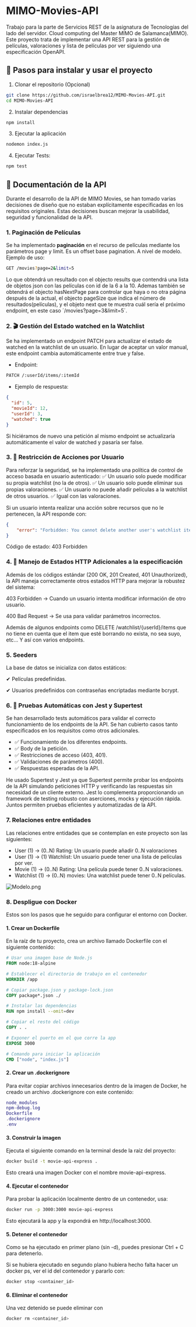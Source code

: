 # MIMO-Movies-API
Trabajo para la parte de Servicios REST de la asignatura de Tecnologías del lado del servidor. Cloud computing del Master MIMO de Salamanca(MIMO). Este proyecto trata de implementar una API REST para la gestión de películas, valoraciones y lista de películas por ver siguiendo una especificación OpenAPI.

## 📌 Pasos para instalar y usar el proyecto
1. Clonar el repositorio (Opcional)
```sh
git clone https://github.com/israelbrea12/MIMO-Movies-API.git
cd MIMO-Movies-API
```

2. Instalar dependencias
``` sh
npm install
```

3. Ejecutar la aplicación
```sh
nodemon index.js
```

4. Ejecutar Tests:
```sh
npm test
```

## 📖 Documentación de la API
Durante el desarrollo de la API de MIMO Movies, se han tomado varias decisiones de diseño que no estaban explícitamente especificadas en los requisitos originales. Estas decisiones buscan mejorar la usabilidad, seguridad y funcionalidad de la API.

### 1. Paginación de Películas  
Se ha implementado **paginación** en el recurso de películas mediante los parámetros page y limit.
Es un offset base pagination. A nivel de modelo.
Ejemplo de uso:  
```sh
GET /movies?page=2&limit=5
```
Lo que obtendrá un resultado con el objecto results que contendrá una lista de objetos json con las películas con id de la 6 a la 10.
Ademas también se obtendrá el objecto hasNextPage para controlar que haya o no otra página después de la actual, el objecto pageSize que indica el número de resultados(películas), y el objeto next que te muestra cuál sería el próximo endpoint, en este caso ´/movies?page=3&limit=5´.

### 2. 🎬 Gestión del Estado watched en la Watchlist
Se ha implementado un endpoint PATCH para actualizar el estado de watched en la watchlist de un usuario. En lugar de aceptar un valor manual, este endpoint cambia automáticamente entre true y false.
- Endpoint:
```sh
PATCH /:userId/items/:itemId
```

- Ejemplo de respuesta:
```json
{
  "id": 5,
  "movieId": 12,
  "userId": 3,
  "watched": true
}
```
Si hiciéramos de nuevo una petición al mismo endpoint se actualizaría automáticamente el valor de watched y pasaría ser false.

### 3. 🔐 Restricción de Acciones por Usuario
Para reforzar la seguridad, se ha implementado una política de control de acceso basada en usuario autenticado:
✅ Un usuario solo puede modificar su propia watchlist (no la de otros).
✅ Un usuario solo puede eliminar sus propias valoraciones.
✅ Un usuario no puede añadir películas a la watchlist de otros usuarios.
✅ Igual con las valoraciones.

Si un usuario intenta realizar una acción sobre recursos que no le pertenecen, la API responde con:
```json
{
    "error": "Forbidden: You cannot delete another user's watchlist item"
}
```

Código de estado: 403 Forbidden

### 4. 🚦 Manejo de Estados HTTP Adicionales a la especificación
Además de los códigos estándar (200 OK, 201 Created, 401 Unauthorized), la API maneja correctamente otros estados HTTP para mejorar la robustez del sistema:

403 Forbidden → Cuando un usuario intenta modificar información de otro usuario.

400 Bad Request → Se usa para validar parámetros incorrectos.

Además de algunos endpoints como DELETE /watchlist/{userId}/items que no tiene en cuenta que el item que esté borrando no exista, no sea suyo, etc... Y así con varios endpoints.

### 5. Seeders
La base de datos se inicializa con datos estáticos:

✔ Películas predefinidas.

✔ Usuarios predefinidos con contraseñas encriptadas mediante bcrypt.

### 6. 🧪 Pruebas Automáticas con Jest y Supertest
Se han desarrollado tests automáticos para validar el correcto funcionamiento de los endpoints de la API. Se han cubierto casos tanto especificados en los requisitos como otros adicionales.
- ✅ Funcionamiento de los diferentes endpoints.
- ✅ Body de la petición.
- ✅ Restricciones de acceso (403, 401).
- ✅ Validaciones de parámetros (400).
- ✅ Respuestas esperadas de la API.

He usado Supertest y Jest ya que Supertest permite  probar los endpoints de la API simulando peticiones HTTP y verificando las respuestas sin necesidad de un cliente externo. Jest lo complementa proporcionando un framework de testing robusto con aserciones, mocks y ejecución rápida. Juntos permiten pruebas eficientes y automatizadas de la API.

### 7. Relaciones entre entidades
Las relaciones entre entidades que se contemplan en este proyecto son las siguientes:
- User (1) → (0..N) Rating: Un usuario puede añadir 0..N valoraciones 
- User (1) → (1) Watchlist: Un usuario puede tener una lista de películas por ver.
- Movie (1) → (0..N) Rating: Una película puede tener 0..N valoraciones.
- Watchlist (1) → (0..N) movies: Una watchlist puede tener 0..N películas.

![Modelo.png](static/cloudapi.png)

### 8. Despligue con Docker
Estos son los pasos que he seguido para configurar el entorno con Docker.

#### 1. Crear un Dockerfile
En la raíz de tu proyecto, crea un archivo llamado Dockerfile con el siguiente contenido:

```dockerfile
# Usar una imagen base de Node.js
FROM node:18-alpine

# Establecer el directorio de trabajo en el contenedor
WORKDIR /app

# Copiar package.json y package-lock.json
COPY package*.json ./

# Instalar las dependencias
RUN npm install --omit=dev

# Copiar el resto del código
COPY . .

# Exponer el puerto en el que corre la app
EXPOSE 3000

# Comando para iniciar la aplicación
CMD ["node", "index.js"]
```

#### 2. Crear un .dockerignore
Para evitar copiar archivos innecesarios dentro de la imagen de Docker, he creado un archivo .dockerignore con este contenido:

```lua
node_modules
npm-debug.log
Dockerfile
.dockerignore
.env
```

#### 3. Construir la imagen
Ejecuta el siguiente comando en la terminal desde la raíz del proyecto:

```sh
docker build -t movie-api-express .
```
Esto creará una imagen Docker con el nombre movie-api-express.

#### 4. Ejecutar el contenedor
Para probar la aplicación localmente dentro de un contenedor, usa:

```sh
docker run -p 3000:3000 movie-api-express
```
Esto ejecutará la app y la expondrá en http://localhost:3000.

#### 5. Detener el contenedor
Como se ha ejecutado en primer plano (sin -d), puedes presionar Ctrl + C para detenerlo.

Si se hubiera ejecutado en segundo plano hubiera hecho falta hacer un docker ps, ver el id del contenedor y pararlo con: 
```sh
docker stop <container_id>
```

#### 6. Eliminar el contenedor
Una vez detenido se puede eliminar con 
```sh
docker rm <container_id>
```

